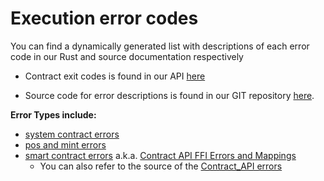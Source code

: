 # Execution error codes

You can find a dynamically generated list with descriptions of each error code in our Rust and source documentation respectively

- Contract exit codes is found in our API [here](https://docs.rs/casperlabs-types/latest/casperlabs_types/enum.ApiError.html#mappings)

- Source code for error descriptions is found in our GIT repository [here](https://docs.rs/casperlabs-contract-ffi/0.22.0/src/casperlabs_contract_ffi/contract_api/error.rs.html#56-138).

**Error Types include:**

- [system contract errors](https://github.com/CasperLabs/CasperLabs/tree/dev/execution-engine/types/src/system_contract_errors)
- [pos and mint errors](https://github.com/CasperLabs/CasperLabs/blob/dev/execution-engine/types/src/api_error.rs)
- [smart contract errors](https://docs.rs/casperlabs-contract-ffi/0.22.0/casperlabs_contract_ffi/contract_api/enum.Error.html) a.k.a. [Contract API FFI Errors and Mappings](https://docs.rs/casperlabs-types/latest/casperlabs_types/enum.ApiError.html#mappings)
  - You can also refer to the source of the [Contract_API errors](https://docs.rs/casperlabs-contract-ffi/0.22.0/src/casperlabs_contract_ffi/contract_api/error.rs.html#56-138)



